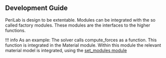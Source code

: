 ## Development Guide

PeriLab is design to be extentable. Modules can be integrated with the so called factory modules. These modules are the interfaces to the higher functions. 

!!! info As an example: The solver calls compute_forces as a function. This function is integrated in the Material module. Within this module the relevant material model is integrated, using the [set_modules module](@ref "Module integration")